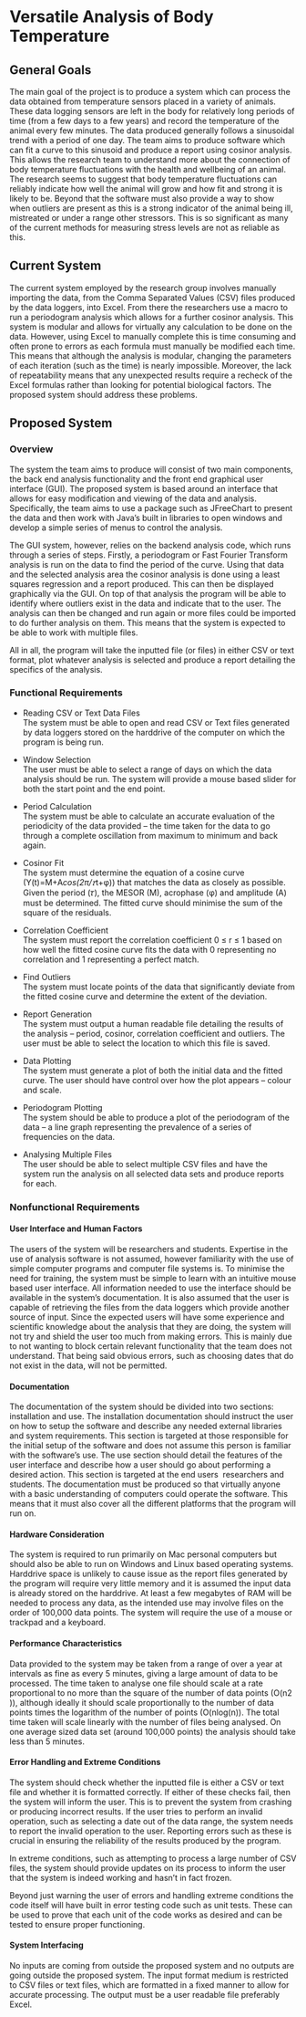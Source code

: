 # Versatile Analysis of Body Temperature

## General Goals

The main goal of the project is to produce a system which can process the data obtained from temperature sensors placed in a variety of animals. These data logging sensors are left in the body for relatively long periods of time (from a few days to a few years) and record the temperature of the animal every few minutes. The data produced generally follows a sinusoidal trend with a period of one day. The team aims to produce software which can fit a curve to this sinusoid and produce a report using cosinor analysis. This allows the research team to understand more about the connection of body temperature fluctuations with the health and wellbeing of an animal. The research seems to suggest that body temperature fluctuations can reliably indicate how well the animal will grow and how fit and strong it is likely to be. Beyond that the software must also provide a way to show when outliers are present as this is a strong indicator of the animal being ill, mistreated or under a range other stressors. This is so significant as many of the current methods for measuring stress levels are not as reliable as this.

## Current System

The current system employed by the research group involves manually importing the data, from the Comma Separated Values (CSV) files produced by the data loggers, into Excel. From there the researchers use a macro to run a periodogram analysis which allows for a further cosinor analysis. This system is modular and allows for virtually any calculation to be done on the data. However, using Excel to manually complete this is time consuming and often prone to errors as each formula must manually be modified each time. This means that although the analysis is modular, changing the parameters of each iteration (such as the time) is nearly impossible. Moreover, the lack of repeatability means that any unexpected results require a recheck of the Excel formulas rather than looking for potential biological factors. The proposed system should address these problems.

## Proposed System

### Overview

The system the team aims to produce will consist of two main components, the back end analysis functionality and the front end graphical user interface (GUI). The proposed system is based around an interface that allows for easy modification and viewing of the data and analysis. Specifically, the team aims to use a package such as JFreeChart to present the data and then work with Java’s built in libraries to open windows and develop a simple series of menus to control the analysis.   

The GUI system, however, relies on the backend analysis code, which runs through a series of steps. Firstly, a periodogram or Fast Fourier Transform analysis is run on the data to find the period of the curve. Using that data and the selected analysis area the cosinor analysis is done using a least squares regression and a report produced. This can then be displayed graphically via the GUI. On top of that analysis the program will be able to identify where outliers exist in the data and indicate that to the user. The analysis can then be changed and run again or more files could be imported to do further analysis on them. This means that the system is expected to be able to work with multiple files.   

All in all, the program will take the inputted file (or files) in either CSV or text format, plot whatever analysis is selected and produce a report detailing the specifics of the analysis.

### Functional Requirements

* Reading CSV or Text Data Files   
The system must be able to open and read CSV or Text files generated by data loggers stored on the hard­drive of the computer on which the program is being run.

* Window Selection   
The user must be able to select a range of days on which the data analysis should be run. The system will provide a mouse based slider for both the start point and the end point.

* Period Calculation   
The system must be able to calculate an accurate evaluation of the periodicity of the data provided – the time taken for the data to go through a complete oscillation from maximum to minimum and back again.

* Cosinor Fit   
The system must determine the equation of a cosine curve (Y(t)=M+A*cos(2π/𝜏*t+φ)) that matches the data as closely as possible. Given the period (𝜏), the MESOR (M), acrophase (φ) and amplitude (A) must be determined. The fitted curve should minimise the sum of the square of the residuals.

* Correlation Coefficient   
The system must report the correlation coefficient 0 ≤ r ≤ 1 based on how well the fitted cosine curve fits the data with 0 representing no correlation and 1 representing a perfect match.

* Find Outliers   
The system must locate points of the data that significantly deviate from the fitted cosine curve and determine the extent of the deviation.

* Report Generation   
The system must output a human readable file detailing the results of the analysis – period, cosinor, correlation coefficient and outliers. The user must be able to select the location to which this file is saved.

* Data Plotting   
The system must generate a plot of both the initial data and the fitted curve. The user should have control over how the plot appears – colour and scale.

* Periodogram Plotting   
The system should be able to produce a plot of the periodogram of the data – a line graph representing the prevalence of a series of frequencies on the data.

* Analysing Multiple Files   
The user should be able to select multiple CSV files and have the system run the analysis on all selected data sets and produce reports for each.

### Non­functional Requirements

#### User Interface and Human Factors

The users of the system will be researchers and students. Expertise in the use of analysis software is not assumed, however familiarity with the use of simple computer programs and computer file systems is. To minimise the need for training, the system must be simple to learn with an intuitive mouse based user interface. All information needed to use the interface should be available in the system’s documentation. It is also assumed that the user is capable of retrieving the files from the data loggers which provide another source of input. Since the expected users will have some experience and scientific knowledge about the analysis that they are doing, the system will not try and shield the user too much from making errors. This is mainly due to not wanting to block certain relevant functionality that the team does not understand. That being said obvious errors, such as choosing dates that do not exist in the data, will not be permitted.

#### Documentation

The documentation of the system should be divided into two sections: installation and use. The installation documentation should instruct the user on how to setup the software and describe any needed external libraries and system requirements. This section is targeted at those responsible for the initial setup of the software and does not assume this person is familiar with the software’s use. The use section should detail the features of the user interface and describe how a user should go about performing a desired action. This section is targeted at the end users ­ researchers and students. The documentation must be produced so that virtually anyone with a basic understanding of computers could operate the software. This means that it must also cover all the different platforms that the program will run on.

#### Hardware Consideration

The system is required to run primarily on Mac personal computers but should also be able to run on Windows and Linux based operating systems. Hard­drive space is unlikely to cause issue as the report files generated by the program will require very little memory and it is assumed the input data is already stored on the hard­drive. At least a few megabytes of RAM will be needed to process any data, as the intended use may involve files on the order of 100,000 data points. The system will require the use of a mouse or trackpad and a keyboard.

#### Performance Characteristics

Data provided to the system may be taken from a range of over a year at intervals as fine as every 5 minutes, giving a large amount of data to be processed. The time taken to analyse one file should scale at a rate proportional to no more than the square of the number of data points (O(n2   )), although ideally it should scale proportionally to the number of data points times the logarithm of the number of points (O(nlog(n)). The total time taken will scale linearly with the number of files being analysed. On one average sized data set (around 100,000 points) the analysis should take less than 5 minutes.

#### Error Handling and Extreme Conditions

The system should check whether the inputted file is either a CSV or text file and whether it is formatted correctly. If either of these checks fail, then the system will inform the user. This is to prevent the system from crashing or producing incorrect results. If the user tries to perform an invalid operation, such as selecting a date out of the data range, the system needs to report the invalid operation to the user. Reporting errors such as these is crucial in ensuring the reliability of the results produced by the program.

In extreme conditions, such as attempting to process a large number of CSV files, the system should provide updates on its process to inform the user that the system is indeed working and hasn’t in fact frozen.

Beyond just warning the user of errors and handling extreme conditions the code itself will have built in error testing code such as unit tests. These can be used to prove that each unit of the code works as desired and can be tested to ensure proper functioning.

#### System Interfacing

No inputs are coming from outside the proposed system and no outputs are going outside the proposed system. The input format medium is restricted to CSV files or text files, which are formatted in a fixed manner to allow for accurate processing. The output must be a user readable file preferably Excel.
